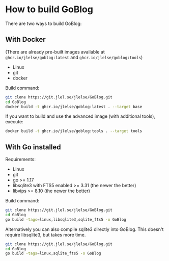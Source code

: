 # How to build GoBlog

There are two ways to build GoBlog:

## With Docker

(There are already pre-built images available at `ghcr.io/jlelse/goblog:latest` and `ghcr.io/jlelse/goblog:tools`)

- Linux
- git
- docker

Build command:

```bash
git clone https://git.jlel.se/jlelse/GoBlog.git
cd GoBlog
docker build -t ghcr.io/jlelse/goblog:latest . --target base
```

If you want to build and use the advanced image (with additional tools), execute:

```bash
docker build -t ghcr.io/jlelse/goblog:tools . --target tools
```

## With Go installed

Requirements:

- Linux
- git
- go >= 1.17
- libsqlite3 with FTS5 enabled >= 3.31 (the newer the better)
- libvips >= 8.10 (the newer the better)

Build command:

```bash
git clone https://git.jlel.se/jlelse/GoBlog.git
cd GoBlog
go build -tags=linux,libsqlite3,sqlite_fts5 -o GoBlog
```

Alternatively you can also compile sqlite3 directly into GoBlog. This doesn't require libsqlite3, but takes more time.

```bash
git clone https://git.jlel.se/jlelse/GoBlog.git
cd GoBlog
go build -tags=linux,sqlite_fts5 -o GoBlog
```